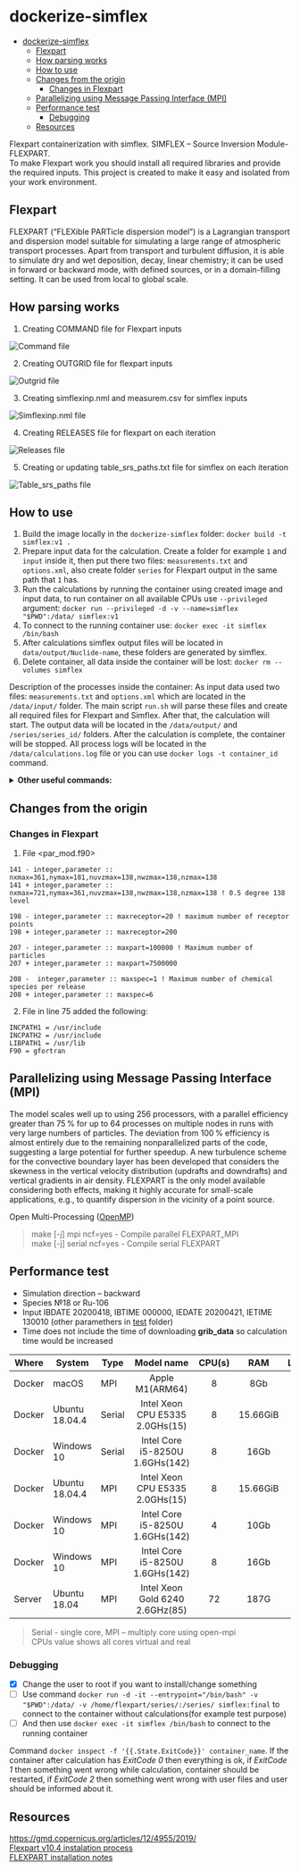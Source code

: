 # dockerize-simflex

- [dockerize-simflex](#dockerize-simflex)
  - [Flexpart](#flexpart)
  - [How parsing works](#how-parsing-works)
  - [How to use](#how-to-use)
  - [Changes from the origin](#changes-from-the-origin)
    - [Changes in Flexpart](#changes-in-flexpart)
  - [Parallelizing using Message Passing Interface (MPI)](#parallelizing-using-message-passing-interface-mpi)
  - [Performance test](#performance-test)
    - [Debugging](#debugging)
  - [Resources](#resources)

Flexpart containerization with simflex.
SIMFLEX – Source Inversion Module-FLEXPART.  
To make Flexpart work you should install all required libraries and provide the required inputs. This project is created to make it easy and isolated from your work environment.

## Flexpart

FLEXPART (“FLEXible PARTicle dispersion model”) is a Lagrangian transport and dispersion model suitable for simulating a large range of atmospheric transport processes. Apart from transport and turbulent diffusion, it is able to simulate dry and wet deposition, decay, linear chemistry; it can be used in forward or backward mode, with defined sources, or in a domain-filling setting. It can be used from local to global scale.

## How parsing works

1. Creating COMMAND file for Flexpart inputs

![Command file](/docs/command.png)

2. Creating OUTGRID file for flexpart inputs

![Outgrid file](/docs/outgrid.png)

3. Creating simflexinp.nml and measurem.csv for simflex inputs

![Simflexinp.nml file](/docs/simflexinp.png)

4. Creating RELEASES file for flexpart on each iteration

![Releases file](/docs/releases.png)

5. Creating or updating table_srs_paths.txt file for simflex on each iteration

![Table_srs_paths file](/docs/table_srs_paths.png)

## How to use

1. Build the image locally in the `dockerize-simflex` folder: `docker build -t simflex:v1 .`  
2. Prepare input data for the calculation. Create a folder for example `1` and `input` inside it, then put there two files: `measurements.txt` and `options.xml`, also create folder `series` for Flexpart output in the same path that `1` has.  
3. Run the calculations by running the container using created image and input data, to run container on all available CPUs use `--privileged` argument: `docker run --privileged -d -v --name=simflex "$PWD":/data/ simflex:v1`  
4. To connect to the running container use: `docker exec -it simflex /bin/bash`  
5. After calculations simflex output files will be located in `data/output/Nuclide-name`, these folders are generated by simflex.  
6. Delete container, all data inside the container will be lost: `docker rm --volumes simflex`  

Description of the processes inside the container:
As input data used two files: `measurements.txt` and `options.xml` which are located in the `/data/input/` folder. The main script `run.sh` will parse these files and create all required files for Flexpart and Simflex. After that, the calculation will start. The output data will be located in the `/data/output/`  and `/series/series_id/` folders. After the calculation is complete, the container will be stopped.
All process logs will be located in the `/data/calculations.log` file or you can use `docker logs -t container_id` command.

<details>
<summary><b>Other useful commands:</b></summary>
<br>

Copy grib file to the docker container if you have them locally: `docker cp /path/grib.tar.gz container_id:/data/grib_data/`  
Interact with an image without calculation (all changes and data will be lost after you disconnect): `docker run --rm -it --entrypoint bash simflex:v1`  
Connect to the container without calculations(for example test purpose): `docker run -it --name simflex --entrypoint /bin/bash simflex:v1`
Copy files/folders from the container to current local locations: `docker cp simflex:/data/calculation .`  
If the calculation didn't complete successfully use the logs file to understand the problem: `docker logs -t simflex`  
All calculations are also available on your machine(tested on Linux) because we copy all calculations to volume, but first, you need to get volumes ID: `docker container inspect simflex | grep Source | awk -F\" '{print $4}'`
Simflex output files inside the container will be located in the `/data/output/Nuclide-name/`, use this value as a path to your folder with all information:  
![volumes name and folders](/docs/volume_location.png)
Delete image: `docker image rm simflex:v1`  
Delete all images that are not used: `docker image prune -f`  
Increase performance by adding more cores and memory  
`docker inspect 345cb4176398 | grep Source` get the path where the input data is located  
`head ../input/measurements.txt | grep '^99;1;8' && head ../../4/input/measurements.txt | grep '^4;1;8'` - different between two files  
`docker rm $(docker ps -q --filter "status=exited")` remove all exited containers
</details>

## Changes from the origin

### Changes in Flexpart

1. File <par_mod.f90>

```
141 - integer,parameter :: nxmax=361,nymax=181,nuvzmax=138,nwzmax=138,nzmax=138
141 + integer,parameter :: nxmax=721,nymax=361,nuvzmax=138,nwzmax=138,nzmax=138 ! 0.5 degree 138 level

198 - integer,parameter :: maxreceptor=20 ! maximum number of receptor points
198 + integer,parameter :: maxreceptor=200

207 - integer,parameter :: maxpart=100000 ! Maximum number of particles
207 + integer,parameter :: maxpart=7500000

208 -  integer,parameter :: maxspec=1 ! Maximum number of chemical species per release
208 + integer,parameter :: maxspec=6
```

2. File <makefile> in line 75 added the following:

```
INCPATH1 = /usr/include
INCPATH2 = /usr/include
LIBPATH1 = /usr/lib
F90 = gfortran
```

## Parallelizing using Message Passing Interface (MPI)

The model scales well up to using 256 processors, with a parallel efficiency greater than 75 % for up to 64 processes on multiple nodes in runs with very large numbers of particles. The deviation from 100 % efficiency is almost entirely due to the remaining nonparallelized parts of the code, suggesting a large potential for further speedup. A new turbulence scheme for the convective boundary layer has been developed that considers the skewness in the vertical velocity distribution (updrafts and downdrafts) and vertical gradients in air density. FLEXPART is the only model available considering both effects, making it highly accurate for small-scale applications, e.g., to quantify dispersion in the vicinity of a point source.

Open Multi-Processing ([OpenMP](http://www.openmp.org/))

> make [-j] mpi ncf=yes - Compile parallel FLEXPART_MPI  
> make [-j] serial ncf=yes - Compile serial FLEXPART

## Performance test

- Simulation direction – backward
- Species №18 or Ru-106
- Input IBDATE 20200418, IBTIME 000000, IEDATE 20200421, IETIME 130010 (other paramethers in [test](/flexpart_v10.4/test/) folder)
- Time does not include the time of downloading **grib_data** so calculation time would be increased

|Where|System|Type|Model name|CPU(s)|RAM|Loutstep|Parts|Calc Times|
|-|-|-|:-:|:-:|:-:|:-:|:-:|:-|
|Docker|macOS|MPI|Apple M1(ARM64)|8|8Gb|3600|10000|1d, 18:26:27.673187|
|Docker|Ubuntu 18.04.4|Serial|Intel Xeon CPU E5335 2.0GHs(15)|8|15.66GiB|3600|10000|17:40:18.740042|
|Docker|Windows 10|Serial|Intel Core i5-8250U 1.6GHs(142)|8|16Gb|3600|10000|10:53:27.204476|
|Docker|Ubuntu 18.04.4|MPI|Intel Xeon CPU E5335 2.0GHs(15)|8|15.66GiB|3600|10000|3:44:23.769362|
|Docker|Windows 10|MPI|Intel Core i5-8250U 1.6GHs(142)|4|10Gb|3600|10000|1:47:01.369211|
|Docker|Windows 10|MPI|Intel Core i5-8250U 1.6GHs(142)|8|16Gb|3600|10000|1:45:34.842323|
|Server|Ubuntu 18.04|MPI|Intel Xeon Gold 6240 2.6GHz(85)|72|187G|3600|10000|1:02:03.195422|

> Serial - single core, MPI – multiply core using open-mpi  
> CPUs value shows all cores virtual and real

### Debugging

- [x] Change the user to root if you want to install/change something
- [ ] Use command `docker run -d -it --entrypoint="/bin/bash" -v "$PWD":/data/ -v /home/flexpart/series/:/series/ simflex:final` to connect to the container without calculations(for example test purpose)
- [ ] And then use `docker exec -it simflex /bin/bash` to connect to the running container

Command `docker inspect -f '{{.State.ExitCode}}' container_name`.
If the container after calculation has *ExitCode 0* then everything is ok, if *ExitCode 1* then something went wrong while calculation, container should be restarted, if *ExitCode 2* then something went wrong with user files and user should be informed about it.

## Resources

<https://gmd.copernicus.org/articles/12/4955/2019/>  
[Flexpart v10.4 instalation process](https://www.jianshu.com/p/6bc7cee6c9bf)  
[FLEXPART installation notes](http://paisheng.me/2018/08/10/FLEXPART_INSTALLATION_NOTE)

